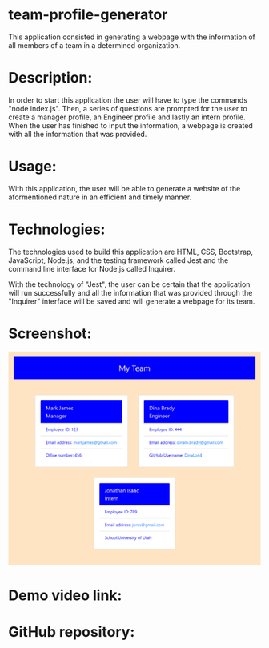 # team-profile-generator

This application consisted in generating a webpage with the information of all members of a team in a determined organization.

# Description:
In order to start this application the user will have to type the commands "node index.js". Then, a series of questions are prompted for the user to create a manager profile, an Engineer profile and lastly an intern profile. When the user has finished to input the information, a webpage is created with all the information that was provided.

# Usage:
With this application, the user will be able to generate a website of the aformentioned nature in an efficient and timely manner. 

# Technologies:
The technologies used to build this application are HTML, CSS, Bootstrap, JavaScript, Node.js, and the testing framework called Jest and the command line interface for Node.js called Inquirer.

With the technology of "Jest", the user can be certain that the application will run successfully and all the information that was provided through the "Inquirer" interface will be saved and will generate a webpage for its team.

# Screenshot:
![sample-html.png](https://github.com/DinaLo44/team-profile-generator/blob/main/screenshot/sample-html.png)


# Demo video link:


# GitHub repository:


